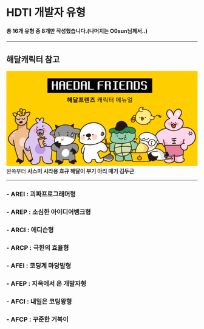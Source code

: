 HDTI 개발자 유형
==
#### 총 16개 유형 중 8개만 작성했습니다.(나머지는 O0sun님께서..)
***
## 해달캐릭터 참고
![해달캐릭터](./images/해달캐릭터.png)
왼쪽부터 **사스미 시라용 흐규 해달이 부기 아리 매기 김두근**
***
### - AREI : 괴짜프로그래머형
### - AREP : 소심한 아이디어뱅크형
### - ARCI : 에디슨형
### - ARCP : 극한의 효율형
### - AFEI : 코딩계 마당발형
### - AFEP : 지옥에서 온 개발자형
### - AFCI : 내일은 코딩왕형
### - AFCP : 꾸준한 거북이

